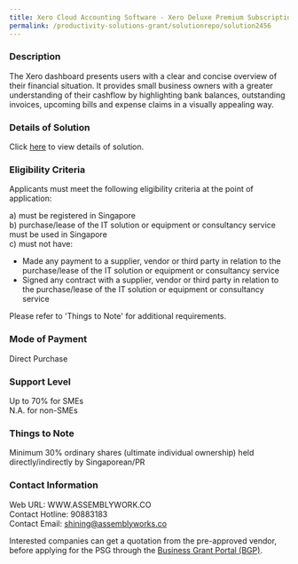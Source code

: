 ```yaml
---
title: Xero Cloud Accounting Software - Xero Deluxe Premium Subscription with Set up
permalink: /productivity-solutions-grant/solutionrepo/solution2456
---
```


### Description

The Xero dashboard presents users with a clear and concise overview of their financial situation. It provides small business owners with a greater understanding of their cashflow by highlighting bank balances, outstanding invoices, upcoming bills and expense claims in a visually appealing way.

### Details of Solution

Click <a href='https://www.gobusiness.gov.sg/images/psg/Assembly_Works_20200948_Desensitised_Annex_3_Part_5.pdf' target='_blank' rel='noopener'>here</a> to view details of solution.

### Eligibility Criteria

Applicants must meet the following eligibility criteria at the point of application:

a) must be registered in Singapore <br>
b) purchase/lease of the IT solution or equipment or consultancy service must be used in Singapore <br>
c) must not have:
- Made any payment to a supplier, vendor or third party in relation to the purchase/lease of the IT solution or equipment or consultancy service
- Signed any contract with a supplier, vendor or third party in relation to the purchase/lease of the IT solution or equipment or consultancy service

Please refer to 'Things to Note' for additional requirements.

### Mode of Payment
Direct Purchase

### Support Level
Up to 70% for SMEs <br>
N.A. for non-SMEs

### Things to Note
Minimum 30% ordinary shares (ultimate individual ownership) held directly/indirectly by Singaporean/PR

### Contact Information
Web URL: WWW.ASSEMBLYWORK.CO <br>Contact Hotline: 90883183 <br>Contact Email: shining@assemblyworks.co <br>

Interested companies can get a quotation from the pre-approved vendor, before applying for the PSG through the <a target='_blank' rel='noopener' href='https://www.businessgrants.gov.sg/'>Business Grant Portal (BGP)</a>.

